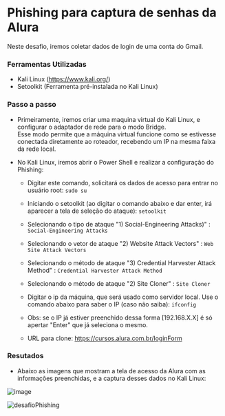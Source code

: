 # Phishing para captura de senhas da Alura

Neste desafio, iremos coletar dados de login de uma conta do Gmail.

### Ferramentas Utilizadas

- Kali Linux (https://www.kali.org/)
- Setoolkit (Ferramenta pré-instalada no Kali Linux)

### Passo a passo

- Primeiramente, iremos criar uma maquina virtual do Kali Linux, e configurar o adaptador de rede para o modo Bridge.<br>
Esse modo permite que a máquina virtual funcione como se estivesse conectada diretamente ao roteador, recebendo um IP na mesma faixa da rede local.

- No Kali Linux, iremos abrir o Power Shell e realizar a configuração do Phishing:
  - Digitar este comando, solicitará os dados de acesso para entrar no usuário root:
    ``` sudo su ```

  - Iniciando o setoolkit (ao digitar o comando abaixo e dar enter, irá aparecer a tela de seleção do ataque):
    ``` setoolkit ```

  - Selecionando o tipo de ataque "1) Social-Engineering Attacks)" :
    ``` Social-Engineering Attacks ```
    
  - Selecionando o vetor de ataque "2) Website Attack Vectors" :
    ``` Web Site Attack Vectors ```
    
  - Selecionando o método de ataque "3) Credential Harvester Attack Method" :
    ```Credential Harvester Attack Method ```
    
  - Selecionando o método de ataque "2) Site Cloner" :
    ``` Site Cloner ```
    
  - Digitar o ip da máquina, que será usado como servidor local. Use o comando abaixo para saber o IP (caso não saiba):
    ``` ifconfig ```
    
  - Obs: se o IP já estiver preenchido dessa forma [192.168.X.X] é só apertar "Enter" que já seleciona o mesmo.
    
    
  - URL para clone: https://cursos.alura.com.br/loginForm


### Resutados
  - Abaixo as imagens que mostram a tela de acesso da Alura com as informações preenchidas, e a captura desses dados no Kali Linux:

![image](https://github.com/user-attachments/assets/9556fa25-9657-4068-bfd2-73023490eb81)

![desafioPhishing](https://github.com/user-attachments/assets/c90130e0-b1b5-4855-af2e-cb355db37b7b)



